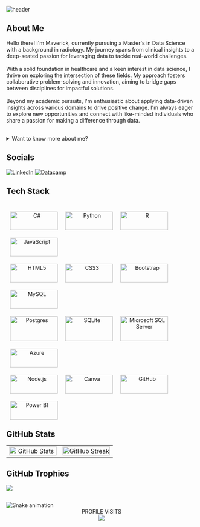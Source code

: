 ![header](https://capsule-render.vercel.app/api?type=soft&color=e7edf3&height=150&section=header&text="Data%20Enthusiast%20With%20A%20Healthcare%20Background"&fontColor=141322&fontSize=35&animation=twinkling)


## About Me
Hello there! I'm Maverick, currently pursuing a Master's in Data Science with a background in radiology. My journey spans from clinical insights to a deep-seated passion for leveraging data to tackle real-world challenges.<br><br>With a solid foundation in healthcare and a keen interest in data science, I thrive on exploring the intersection of these fields. My approach fosters collaborative problem-solving and innovation, aiming to bridge gaps between disciplines for impactful solutions.<br><br>Beyond my academic pursuits, I'm enthusiastic about applying data-driven insights across various domains to drive positive change. I'm always eager to explore new opportunities and connect with like-minded individuals who share a passion for making a difference through data.

<br>

<details>
<summary>Want to know more about me?</summary>
<br>
💻I started learning about programming for the first time in March 2024
<br>
🖥️I built my first PC in 2022, which was when I first got into technology
<br>
👨‍🔬I originally planned to study Doctor of Medicine in 2024, but I grew interested in AI
<br>
🌯I work out 5 days a week, I like 40% of my calories to be protein
<br>
🧑‍🍳I learnt to cook a variety of cuisines to help my fitness journey
<br>
🧑‍🎓I like learning, not so much studying
<br>
🦸‍♂️I like the TV series called 'The Boys' on Amazon Prime, currently my favourite
</details>


## Socials
[![LinkedIn](https://img.shields.io/badge/linkedin-%230077B5.svg?style=for-the-badge&logo=linkedin&logoColor=white)](https://www.linkedin.com/in/maverick-nguyen/) 
[![Datacamp](https://img.shields.io/badge/Datacamp-05192D?style=for-the-badge&logo=datacamp&logoColor=03E860)](https://www.datacamp.com/portfolio/maverick-nguyen)


## Tech Stack

<div style="display: flex; flex-wrap: wrap;">

  <div style="flex-basis: 25%; padding: 10px;">
    <p align="center">
      <img src="https://img.shields.io/badge/c%23-%23239120.svg?style=for-the-badge&logo=csharp&logoColor=white" alt="C#" style="width: 100%;">
    </p>
  </div>
  
  <div style="flex-basis: 25%; padding: 10px;">
    <p align="center">
      <img src="https://img.shields.io/badge/python-3670A0?style=for-the-badge&logo=python&logoColor=ffdd54" alt="Python" style="width: 100%;">
    </p>
  </div>
  
  <div style="flex-basis: 25%; padding: 10px;">
    <p align="center">
      <img src="https://img.shields.io/badge/r-%23276DC3.svg?style=for-the-badge&logo=r&logoColor=white" alt="R" style="width: 100%;">
    </p>
  </div>
  
  <div style="flex-basis: 25%; padding: 10px;">
    <p align="center">
      <img src="https://img.shields.io/badge/javascript-%23323330.svg?style=for-the-badge&logo=javascript&logoColor=%23F7DF1E" alt="JavaScript" style="width: 100%;">
    </p>
  </div>

</div>

<div style="display: flex; flex-wrap: wrap;">

  <div style="flex-basis: 25%; padding: 10px;">
    <p align="center">
      <img src="https://img.shields.io/badge/html5-%23E34F26.svg?style=for-the-badge&logo=html5&logoColor=white" alt="HTML5" style="width: 100%;">
    </p>
  </div>
  
  <div style="flex-basis: 25%; padding: 10px;">
    <p align="center">
      <img src="https://img.shields.io/badge/css3-%231572B6.svg?style=for-the-badge&logo=css3&logoColor=white" alt="CSS3" style="width: 100%;">
    </p>
  </div>
  
  <div style="flex-basis: 25%; padding: 10px;">
    <p align="center">
      <img src="https://img.shields.io/badge/bootstrap-%238511FA.svg?style=for-the-badge&logo=bootstrap&logoColor=white" alt="Bootstrap" style="width: 100%;">
    </p>
  </div>

  <div style="flex-basis: 25%; padding: 10px;">
    <p align="center">
      <img src="https://img.shields.io/badge/mysql-4479A1.svg?style=for-the-badge&logo=mysql&logoColor=white" alt="MySQL" style="width: 100%;">
    </p>
  </div>

</div>

<div style="display: flex; flex-wrap: wrap;">

  <div style="flex-basis: 25%; padding: 10px;">
    <p align="center">
      <img src="https://img.shields.io/badge/postgres-%23316192.svg?style=for-the-badge&logo=postgresql&logoColor=white" alt="Postgres" style="width: 100%;">
    </p>
  </div>
  
  <div style="flex-basis: 25%; padding: 10px;">
    <p align="center">
      <img src="https://img.shields.io/badge/sqlite-%2307405e.svg?style=for-the-badge&logo=sqlite&logoColor=white" alt="SQLite" style="width: 100%;">
    </p>
  </div>
  
  <div style="flex-basis: 25%; padding: 10px;">
    <p align="center">
      <img src="https://img.shields.io/badge/Microsoft%20SQL%20Server-CC2927?style=for-the-badge&logo=microsoft%20sql%20server&logoColor=white" alt="Microsoft SQL Server" style="width: 100%;">
    </p>
  </div>

  <div style="flex-basis: 25%; padding: 10px;">
    <p align="center">
      <img src="https://img.shields.io/badge/azure-%230072C6.svg?style=for-the-badge&logo=microsoftazure&logoColor=white" alt="Azure" style="width: 100%;">
    </p>
  </div>

</div>

<div style="display: flex; flex-wrap: wrap;">

  <div style="flex-basis: 25%; padding: 10px;">
    <p align="center">
      <img src="https://img.shields.io/badge/node.js-6DA55F?style=for-the-badge&logo=node.js&logoColor=white" alt="Node.js" style="width: 100%;">
    </p>
  </div>
  
  <div style="flex-basis: 25%; padding: 10px;">
    <p align="center">
      <img src="https://img.shields.io/badge/Canva-%2300C4CC.svg?style=for-the-badge&logo=Canva&logoColor=white" alt="Canva" style="width: 100%;">
    </p>
  </div>
  
  <div style="flex-basis: 25%; padding: 10px;">
    <p align="center">
      <img src="https://img.shields.io/badge/github-%23121011.svg?style=for-the-badge&logo=github&logoColor=white" alt="GitHub" style="width: 100%;">
    </p>
  </div>

  <div style="flex-basis: 25%; padding: 10px;">
    <p align="center">
      <img src="https://img.shields.io/badge/power_bi-F2C811?style=for-the-badge&logo=powerbi&logoColor=black" alt="Power BI" style="width: 100%;">
    </p>
  </div>

</div>


## GitHub Stats

<table style="width: 100%; table-layout: fixed;">
  <tr>
    <td style="width: 50%; text-align: center;">
      <img src="https://github-readme-stats.vercel.app/api?username=NguyenMav&theme=radical&hide_border=false&include_all_commits=true&count_private=true" alt="GitHub Stats" style="width: 100%; height: auto; display: inline-block;">
    </td>
    <td style="width: 50%; text-align: center;">
      <img src="https://github-readme-streak-stats.herokuapp.com/?user=NguyenMav&theme=radical&hide_border=false" alt="GitHub Streak" style="width: 100%; height: auto; display: inline-block;">
    </td>
  </tr>
</table>


## GitHub Trophies
![](https://github-profile-trophy.vercel.app/?username=NguyenMav&theme=radical&no-frame=true&no-bg=true&margin-w=4)


##
<img src="https://raw.githubusercontent.com/NguyenMav/NguyenMav/output/snake.svg" alt="Snake animation" />


<div align="center">
  PROFILE VISITS
  <br/>
  <img src="https://profile-counter.glitch.me/NguyenMav/count.svg?" />
</div>
